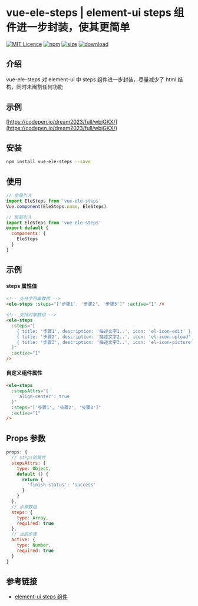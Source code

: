 # vue-ele-steps | element-ui steps 组件进一步封装，使其更简单

[![MIT Licence](https://badges.frapsoft.com/os/mit/mit.svg)](https://opensource.org/licenses/mit-license.php)
[![npm](https://img.shields.io/npm/v/vue-ele-steps.svg)](https://www.npmjs.com/package/vue-ele-steps)
[![size](https://img.shields.io/bundlephobia/minzip/vue-ele-steps.svg)](https://www.npmjs.com/package/vue-ele-steps)
[![download](https://img.shields.io/npm/dw/vue-ele-steps.svg)](https://npmcharts.com/compare/vue-ele-steps?minimal=true)

## 介绍

vue-ele-steps 对 element-ui 中 steps 组件进一步封装，尽量减少了 html 结构，同时未阉割任何功能

## 示例

[https://codepen.io/dream2023/full/wbjGKX/](https://codepen.io/dream2023/full/wbjGKX/)

## 安装

```bash
npm install vue-ele-steps --save
```

## 使用

```js
// 全局引入
import EleSteps from 'vue-ele-steps'
Vue.component(EleSteps.name, EleSteps)
```

```js
// 局部引入
import EleSteps from 'vue-ele-steps'
export default {
  components: {
    EleSteps
  }
}
```

## 示例

#### steps 属性值

```html
<!-- 支持字符串数组 -->
<ele-steps :steps="['步骤1', '步骤2', '步骤3']" :active="1" />
```

```html
<!-- 支持对象数组 -->
<ele-steps
  :steps="[
    { title: '步骤1', description: '描述文字1..', icon: 'el-icon-edit' },
    { title: '步骤2', description: '描述文字2..', icon: 'el-icon-upload' },
    { title: '步骤3', description: '描述文字3..', icon: 'el-icon-picture' }
  ]"
  :active="1"
/>
```

#### 自定义组件属性

```html
<ele-steps
  :stepsAttrs="{
    'align-center': true
  }"
  :steps="['步骤1', '步骤2', '步骤3']"
  :active="1"
/>
```

## Props 参数

```js
props: {
  // steps的属性
  stepsAttrs: {
    type: Object,
    default () {
      return {
        'finish-status': 'success'
      }
    }
  },
  // 步骤数组
  steps: {
    type: Array,
    required: true
  },
  // 当前步骤
  active: {
    type: Number,
    required: true
  }
}
```

## 参考链接

- [element-ui steps 组件]('https://element.eleme.cn/#/zh-CN/component/steps')
